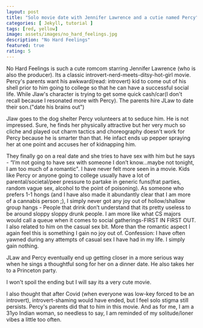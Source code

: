 ```yaml
---
layout: post
title: "Solo movie date with Jennifer Lawrence and a cutie named Percy"
categories: [ Jekyll, tutorial ]
tags: [red, yellow]
image: assets/images/no_hard_feelings.jpg
description: "No Hard Feelings"
featured: true
rating: 5
---
```


No Hard Feelings is such a cute romcom starring Jennifer Lawrence (who is also the producer). Its a classic introvert-nerd-meets-ditsy-hot-girl movie. Percy's parents want his awkward(read: introvert) kid to come out of his shell prior to him going to college so that he can have a successful social life. While Jlaw's character is trying to get some quick cash/car(I don't recall because I resonated more with Percy). The parents hire JLaw to date their son.("date his brains out")

Jlaw goes to the dog shelter Percy volunteers at to seduce him. He is not impressed. Sure, he finds her physically attractive but her very much so cliche and played out charm tactics and choreography doesn't work for Percy because he is smarter than that. He infact ends up pepper spraying her at one point and accuses her of kidnapping him. 

They finally go on a real date and she tries to have sex with him but he says - “I’m not going to have sex with someone I don’t know...maybe not tonight, I am too much of a romantic". I have never felt more seen in a movie. Kids like Percy or anyone going to college usually have a lot of parental/societal/peer pressure to partake in generic funs(frat parties, random vague sex, alcohol to the point of poisoning). As someone who prefers 1-1 hongs (and I have also made it abundantly clear that I am more of a cannabis person ;), I simply never got any joy out of hollow/shallow group hangs - People that drink don’t understand that its pretty useless to be around sloppy sloppy drunk people. I am more like what CS majors would call a queue when it comes to social gatherings-FIRST IN FIRST OUT. I also related to him on the casual sex bit. More than the romantic aspect I again feel this is something I gain no joy out of. Confession: I have often yawned during any attempts of casual sex I have had in my life. I simply gain nothing. 

JLaw and Percy eventually end up getting closer in a more serious way when he sings a thoughtful song for her on a dinner date. He also takes her to a Princeton party.

I won't spoil the ending but I will say its a very cute movie. 

I also thought that after Covid (when everyone was low-key forced to be an introvert), introvert-shaming would have ended, but I feel solo stigma still persists. Percy's parents did that to him in this movie. And as for me, I am a 31yo Indian woman, so needless to say, I am reminded of my solitude/loner vibes a little too often. 